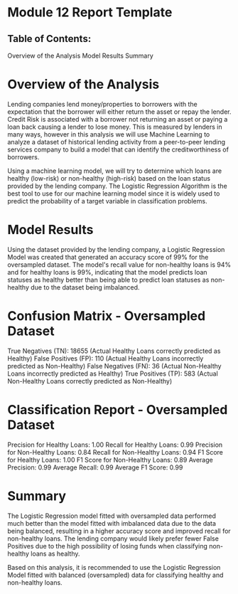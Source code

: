 # Module 12 Report Template

## Table of Contents:

Overview of the Analysis
Model Results
Summary

# Overview of the Analysis

Lending companies lend money/properties to borrowers with the expectation that the borrower will either return the asset or repay the lender. Credit Risk is associated with a borrower not returning an asset or paying a loan back causing a lender to lose money. This is measured by lenders in many ways, however in this analysis we will use Machine Learning to analyze a dataset of historical lending activity from a peer-to-peer lending services company to build a model that can identify the creditworthiness of borrowers.

Using a machine learning model, we will try to determine which loans are healthy (low-risk) or non-healthy (high-risk) based on the loan status provided by the lending company. The Logistic Regression Algorithm is the best tool to use for our machine learning model since it is widely used to predict the probability of a target variable in classification problems.

# Model Results

Using the dataset provided by the lending company, a Logistic Regression Model was created that generated an accuracy score of 99% for the oversampled dataset. The model's recall value for non-healthy loans is 94% and for healthy loans is 99%, indicating that the model predicts loan statuses as healthy better than being able to predict loan statuses as non-healthy due to the dataset being imbalanced.

# Confusion Matrix - Oversampled Dataset

True Negatives (TN): 18655 (Actual Healthy Loans correctly predicted as Healthy)
False Positives (FP): 110 (Actual Healthy Loans incorrectly predicted as Non-Healthy)
False Negatives (FN): 36 (Actual Non-Healthy Loans incorrectly predicted as Healthy)
True Positives (TP): 583 (Actual Non-Healthy Loans correctly predicted as Non-Healthy)

# Classification Report - Oversampled Dataset

Precision for Healthy Loans: 1.00
Recall for Healthy Loans: 0.99
Precision for Non-Healthy Loans: 0.84
Recall for Non-Healthy Loans: 0.94
F1 Score for Healthy Loans: 1.00
F1 Score for Non-Healthy Loans: 0.89
Average Precision: 0.99
Average Recall: 0.99
Average F1 Score: 0.99

# Summary

The Logistic Regression model fitted with oversampled data performed much better than the model fitted with imbalanced data due to the data being balanced, resulting in a higher accuracy score and improved recall for non-healthy loans. The lending company would likely prefer fewer False Positives due to the high possibility of losing funds when classifying non-healthy loans as healthy.

Based on this analysis, it is recommended to use the Logistic Regression Model fitted with balanced (oversampled) data for classifying healthy and non-healthy loans.

